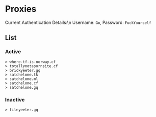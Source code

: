 # Proxies

Current Authentication Details:\n
Username: `Go`, Password: `FuckYourself`

## List

### Active
```
> where-tf-is-norway.cf
> totallynotapornsite.cf
> brickyeeter.gq
> satchelone.tk
> satchelone.ml
> satchelone.cf
> satchelone.gq
```

### Inactive
```
> fileyeeter.gq
```
